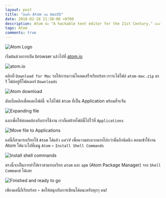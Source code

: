 ```yaml
---
layout: post
title: "ติดตั้ง Atom บน macOS"
date: 2018-02-28 21:38:00 +0700
description: Atom คือ "A hackable text editor for the 21st Century." และวันนี้เราจะมาดูวิธีการติดตั้ง Atom บน macOS กัน
tags: Atom
comments: true
---
```

![Atom Logo](https://res.cloudinary.com/sdees-reallife/image/upload/c_scale,w_200/v1519744167/atom-logo.jpg)

เริ่มต้นด้วยการเปิด browser แล้วไปที่ [atom.io](https://atom.io)

![atom.io](https://res.cloudinary.com/sdees-reallife/image/upload/c_scale,w_400/v1519744249/web-atom-io.png)

คลิกที่ `Download for Mac` รอให้การดาวน์โหลดเสร็จเรียบร้อย เราจะได้ไฟล์ `atom-mac.zip` มา 1 ไฟล์อยู่ที่โฟลเดอร์ `Downloads`

![Atom download](https://res.cloudinary.com/sdees-reallife/image/upload/c_scale,w_400/v1519744259/finished-download-atom.png)

ดับเบิ้ลคลิกเพื่อแตกไฟล์นี้ จะได้ไฟล์ `Atom` ที่เป็น Application พร้อมที่จะรัน

![Expanding file](https://res.cloudinary.com/sdees-reallife/image/upload/c_scale,w_400/v1519744270/expanding-atom-mac-zip.png)

และเพื่อให้สอดคล้องกับการใช้งาน เราก็แค่ย้ายไฟล์นี้ไปไว้ที่ `Applications`

![Move file to Applications](https://res.cloudinary.com/sdees-reallife/image/upload/c_scale,w_400/v1519744281/atom-in-applications.png)

แค่นี้ก็สามารถเรียกใช้ `Atom` ได้แล้ว *แต่ว่า!* เพื่อความสะดวกมากไปกว่านั้นอีกนิดนึง ตอนเข้าใช้งาน Atom ให้แวะไปที่เมนู `Atom` ‣ `Install Shell Commands`

![Install shell commands](https://res.cloudinary.com/sdees-reallife/image/upload/c_scale,w_200/v1519744239/install-shell-commands.png)

ตรงนี้จะเป็นการทำให้เราสามารถเรียก `atom` และ `apm` (Atom Package Manager) จาก `Shell Command` ได้เลย

![Finished and ready to go](https://res.cloudinary.com/sdees-reallife/image/upload/c_scale,w_400/v1519744227/commands-installed.png)

เพียงแค่นี้ก็เรียบร้อย ‣ ขอให้สนุกกับการเขียนโค้ดนะครับทุกๆ คน!
